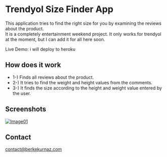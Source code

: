 # Trendyol Size Finder App
This application tries to find the right size for you by examining the reviews about the product. <br/>
It is a completely entertainment weekend project. It only works for trendyol at the moment, but I can add it for all here soon. <br/>

Live Demo: i will deploy to heroku

## How does it work
- 1-) Finds all reviews about the product.
- 2-) It tries to find the weight and height values ​​from the comments.
- 3-) It finds the size according to the height and weight value entered by the user.

## Screenshots
[![Image01](https://raw.githubusercontent.com/berkekurnaz/trendyol-size-finder-app/master/public/images/Screenshots01.png)]()

## Contact
contact@berkekurnaz.com

